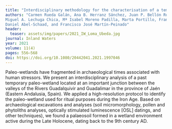 ```yaml
---
title: "Interdisciplinary methodology for the characterisation of a temporary paleo-wetland in loma de Úbeda (Jaén, Spain)"
authors: "Carmen Rueda Galán, Ana B. Herranz Sánchez, Juan P. Bellón Ruiz, Mario Gutiérrez-Rodríguez,
Miguel A. Lechuga Chica, Mª Isabel Moreno Padilla, Marta Portillo, Francisca Alba Sánchez,
Daniel Abel-Schaad, and Francisco José Martín-Peinado" 
header:
  teaser: assets/img/papers/2021_IW_Loma_Ubeda.jpg
journal: Inland Waters
year: 2021
volume: 11(4)
pages: 556–568
doi: https://doi.org/10.1080/20442041.2021.1997046
---
```


Paleo-wetlands have fragmented in archaeological times associated with human stressors. We present an interdisciplinary analysis of a past temporary paleo-wetland located at an important junction between the valleys of the Rivers Guadalquivir and Guadalimar in the province of Jaén (Eastern Andalusia, Spain). We applied a high-resolution protocol to identify the paleo-wetland used for ritual purposes during the Iron Age. Based on archaeological excavations and analyses (soil micromorphology, pollen and phytoliths analyses, optically stimulated luminescence [OSL] datings, and other techniques), we found a palaeosoil formed in a wetland environment active during the Late Holocene, dating back to the 9th century AD.